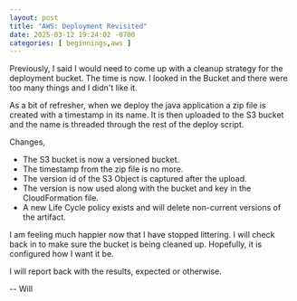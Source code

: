 ```yaml
---
layout: post
title: "AWS: Deployment Revisited"
date: 2025-03-12 19:24:02 -0700
categories: [ beginnings,aws ]
---
```


Previously, I said I would need to come up with a cleanup strategy for
the deployment bucket. The time is now. I looked in the Bucket and there were too many things and I didn't like it.

As a bit of refresher, when we deploy the java application a zip file is
created with a timestamp in its name. It is then uploaded to the S3 bucket and the name is threaded through
the rest of the deploy script.

Changes, 
 * The S3 bucket is now a versioned bucket. 
 * The timestamp from the zip file is no more. 
 * The version id of the S3 Object is captured after the upload. 
 * The version is now used along with the bucket and key in the CloudFormation file.  
 * A new Life Cycle policy exists and will delete non-current versions of the artifact.

 I am feeling much happier now that I have stopped littering. I will check back in to make sure
the bucket is being cleaned up. Hopefully, it is configured how I want it be.

I will report back with the results, expected or otherwise.

 -- Will